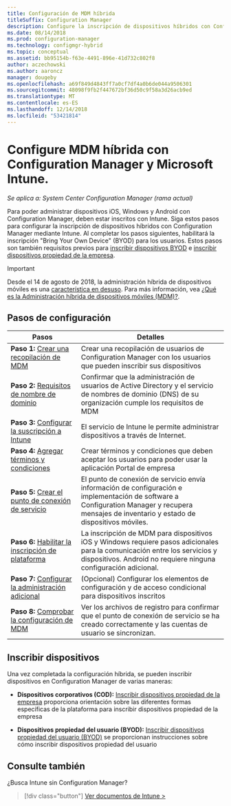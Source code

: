 ```yaml
---
title: Configuración de MDM híbrida
titleSuffix: Configuration Manager
description: Configure la inscripción de dispositivos híbridos con Configuration Manager e Intune.
ms.date: 08/14/2018
ms.prod: configuration-manager
ms.technology: configmgr-hybrid
ms.topic: conceptual
ms.assetid: bb95154b-f63e-4491-896e-41d732c802f8
author: aczechowski
ms.author: aaroncz
manager: dougeby
ms.openlocfilehash: a69f849d4843ff7a0cf7df4a0b6de044a9506301
ms.sourcegitcommit: 48098f9fb2f447672bf36d50c9f58a3d26acb9ed
ms.translationtype: MT
ms.contentlocale: es-ES
ms.lasthandoff: 12/14/2018
ms.locfileid: "53421814"
---
```

# <a name="set-up-hybrid-mdm-with-configuration-manager-and-microsoft-intune"></a>Configure MDM híbrida con Configuration Manager y Microsoft Intune.

*Se aplica a: System Center Configuration Manager (rama actual)*


Para poder administrar dispositivos iOS, Windows y Android con Configuration Manager, deben estar inscritos con Intune. Siga estos pasos para configurar la inscripción de dispositivos híbridos con Configuration Manager mediante Intune. Al completar los pasos siguientes, habilitará la inscripción "Bring Your Own Device" (BYOD) para los usuarios. Estos pasos son también requisitos previos para [inscribir dispositivos BYOD](enroll-hybrid-ios-mac.md) e [inscribir dispositivos propiedad de la empresa](enroll-company-owned-devices.md).

> [!Important]  
> Desde el 14 de agosto de 2018, la administración híbrida de dispositivos móviles es una [característica en desuso](/sccm/core/plan-design/changes/deprecated/removed-and-deprecated-cmfeatures). Para más información, vea [¿Qué es la Administración híbrida de dispositivos móviles (MDM)?](/sccm/mdm/understand/hybrid-mobile-device-management). <!--Intune feature 2683117-->  



## <a name="set-up-steps"></a>Pasos de configuración

 |Pasos|Detalles|  
 |-----------|-------------|  
 |**Paso 1:** [Crear una recopilación de MDM](create-mdm-collection.md)|Crear una recopilación de usuarios de Configuration Manager con los usuarios que pueden inscribir sus dispositivos|  
 |**Paso 2:** [Requisitos de nombre de dominio](confirm-dns.md)|Confirmar que la administración de usuarios de Active Directory y el servicio de nombres de dominio (DNS) de su organización cumple los requisitos de MDM|
 |**Paso 3:** [Configurar la suscripción a Intune](configure-intune-subscription.md)|El servicio de Intune le permite administrar dispositivos a través de Internet.|  
 |**Paso 4:** [Agregar términos y condiciones](terms-and-conditions.md)| Crear términos y condiciones que deben aceptar los usuarios para poder usar la aplicación Portal de empresa|
 |**Paso 5:** [Crear el punto de conexión de servicio](create-service-connection-point.md)|El punto de conexión de servicio envía información de configuración e implementación de software a Configuration Manager y recupera mensajes de inventario y estado de dispositivos móviles. |  
 |**Paso 6:** [Habilitar la inscripción de plataforma](enable-platform-enrollment.md)|La inscripción de MDM para dispositivos iOS y Windows requiere pasos adicionales para la comunicación entre los servicios y dispositivos. Android no requiere ninguna configuración adicional.|  
 |**Paso 7:** [Configurar la administración adicional](set-up-additional-management.md)|(Opcional) Configurar los elementos de configuración y de acceso condicional para dispositivos inscritos|
 |**Paso 8:** [Comprobar la configuración de MDM](verify-mdm-configuration.md)|Ver los archivos de registro para confirmar que el punto de conexión de servicio se ha creado correctamente y las cuentas de usuario se sincronizan.|



## <a name="enroll-devices"></a>Inscribir dispositivos

Una vez completada la configuración híbrida, se pueden inscribir dispositivos en Configuration Manager de varias maneras:

- **Dispositivos corporativos (COD):** [Inscribir dispositivos propiedad de la empresa](enroll-company-owned-devices.md) proporciona orientación sobre las diferentes formas específicas de la plataforma para inscribir dispositivos propiedad de la empresa  

- **Dispositivos propiedad del usuario (BYOD):** [Inscribir dispositivos propiedad del usuario (BYOD)](enroll-hybrid-ios-mac.md) se proporcionan instrucciones sobre cómo inscribir dispositivos propiedad del usuario  



## <a name="see-also"></a>Consulte también

¿Busca Intune sin Configuration Manager?
> [!div class="button"]
> [Ver documentos de Intune >](https://docs.microsoft.com/intune/deploy-use/enroll-devices-in-microsoft-intune)


